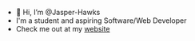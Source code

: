 - 👋 Hi, I’m @Jasper-Hawks
- I'm a student and aspiring Software/Web Developer
- Check me out at my [website](jasperhawks.netlify.app)


